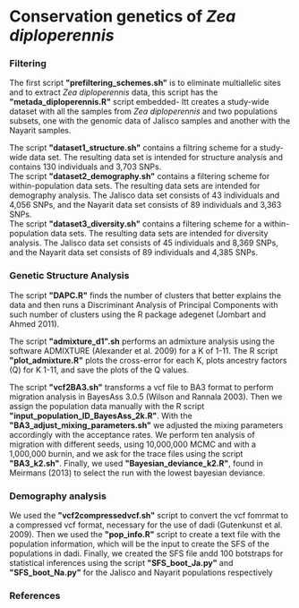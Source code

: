 # Conservation genetics of <em>Zea diploperennis</em>

### Filtering
The first script <strong>"prefiltering_schemes.sh"</strong> is to eliminate multiallelic sites and to extract <em>Zea diploperennis</em> data, this script has the <strong>"metada_diploperennis.R"</strong> script embedded- Itt creates a study-wide dataset with all the samples from <em>Zea diploperennis</em> and two populations subsets, one with the genomic data of Jalisco samples and another with the Nayarit samples.

<p>The script <strong>"dataset1_structure.sh"</strong> contains a filtring scheme for a study-wide data set. The resulting data set is intended for structure analysis and contains 130 individuals and 3,703 SNPs.<br>
The script <strong>"dataset2_demography.sh"</strong> contains a filtering scheme for within-population data sets. The resulting data sets are intended for demography analysis. The Jalisco data set consists of 43 individuals and 4,056 SNPs, and the Nayarit data set consists of 89 individuals and 3,363 SNPs.<br>
The script <strong>"dataset3_diversity.sh"</strong> contains a filtering scheme for a within-population data sets. The resulting data sets are intended for diversity analysis. The Jalisco data set consists of 45 individuals and 8,369 SNPs, and the Nayarit data set consists of 89 individuals and 4,385 SNPs.</p>

### Genetic Structure Analysis
<p>The script <strong>"DAPC.R"</strong> finds the number of clusters that better explains the data and then runs a Discriminant Analysis of Principal Components with such number of clusters using the R package adegenet (Jombart and Ahmed 2011).</p>

<p>The script <strong>"admixture_d1".sh</strong> performs an admixture analysis using the software ADMIXTURE (Alexander et al. 2009) for a K of 1-11. The R script <strong>"plot_admixture.R"</strong> plots the cross-error for each K, plots ancestry factors (Q) for K 1-11, and save the plots of the Q values.</p>

<p>The script <strong>"vcf2BA3.sh"</strong> transforms a vcf file to BA3 format to perform migration analysis in BayesAss 3.0.5 (Wilson and Rannala 2003). Then we assign the population data manually with the R script <strong>"input_population_ID_BayesAss_2k.R"</strong>. With the <strong>"BA3_adjust_mixing_parameters.sh"</strong> we adjusted the mixing parameters accordingly with the acceptance rates. We perform ten analysis of migration with different seeds, using 10,000,000 MCMC and with a 1,000,000 burnin, and we ask for the trace files using the script <strong>"BA3_k2.sh"</strong>. Finally, we used <strong>"Bayesian_deviance_k2.R"</strong>, found in Meirmans (2013) to select the run with the lowest bayesian deviance.</p>

### Demography analysis
<p>We used the <strong>"vcf2compressedvcf.sh"</strong> script to convert the vcf fomrmat to a compressed vcf format, necessary for the use of dadi (Gutenkunst et al. 2009). Then we used the <strong>"pop_info.R"</strong> script to create a text file with the population information, which will be the input to create the SFS of the populations in dadi. Finally, we created the SFS file andd 100 botstraps for statistical inferences using the script <strong>"SFS_boot_Ja.py"</strong> and <strong>"SFS_boot_Na.py"</strong> for the Jalisco and Nayarit populations respectively</p>

### References

